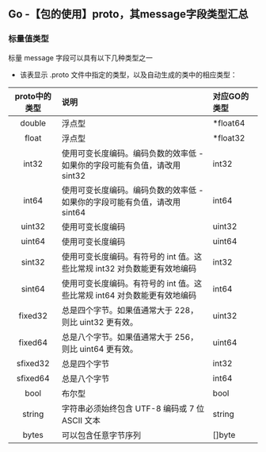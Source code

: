 ## Go -【包的使用】proto，其message字段类型汇总


### 标量值类型

标量 message 字段可以具有以下几种类型之一 
- 该表显示 .proto 文件中指定的类型，以及自动生成的类中的相应类型：

|proto中的类型 | 说明 |对应GO的类型|
| :----:|:--- |:-----|
|double	|浮点型	|*float64|
|float	|浮点型	|*float32|
|int32	|使用可变长度编码。编码负数的效率低 - 如果你的字段可能有负值，请改用 sint32|int32|
|int64	|使用可变长度编码。编码负数的效率低 - 如果你的字段可能有负值，请改用 sint64|int64|
|uint32	|使用可变长度编码	|uint32|
|uint64	|使用可变长度编码	|uint64|
|sint32	|使用可变长度编码。有符号的 int 值。这些比常规 int32 对负数能更有效地编码|int32|
|sint64	|使用可变长度编码。有符号的 int 值。这些比常规 int64 对负数能更有效地编码|int64|
|fixed32|	总是四个字节。如果值通常大于 228，则比 uint32 更有效。|uint32|
|fixed64|	总是八个字节。如果值通常大于 256，则比 uint64 更有效。|uint64|
|sfixed32|	总是四个字节	|int32|
|sfixed64|	总是八个字节	|int64|
|bool|	布尔型|bool|
|string|字符串必须始终包含 UTF-8 编码或 7 位 ASCII 文本	|string|
|bytes|	可以包含任意字节序列|	[]byte|

